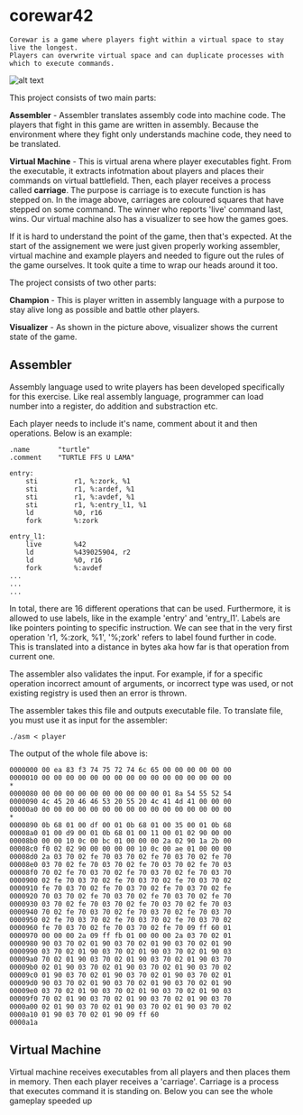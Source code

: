 # corewar42
```
Corewar is a game where players fight within a virtual space to stay live the longest.
Players can overwrite virtual space and can duplicate processes with which to execute commands.
```
![alt text](https://imgur.com/BSXVUlI.png)

This project consists of two main parts:

**Assembler** - Assembler translates assembly code into machine code. The players that fight in this game are written in        assembly. Because the environment where they fight only understands machine code, they need to be translated.

**Virtual Machine** - This is virtual arena where player executables fight. From the executable, it extracts infotmation        about players and places their commands on virtual battlefield. Then, each player receives a process called **carriage**.      The purpose is carriage is to execute function is has stepped on. In the image above, carriages are coloured squares that      have stepped on some command. The winner who reports 'live' command last, wins. Our virtual machine also has a visualizer to see how the games goes.

If it is hard to understand the point of the game, then that's expected. At the start of the assignement we were just given properly working assembler, virtual machine and example players and needed to figure out the rules of the game ourselves. It took quite a time to wrap our heads around it too.

The project consists of two other parts:

**Champion** - This is player written in assembly language with a purpose to stay alive long as possible and battle other players.

**Visualizer** - As shown in the picture above, visualizer shows the current state of the game.

## Assembler
Assembly language used to write players has been developed specifically for this exercise. Like real assembly language, programmer can load number into a register, do addition and substraction etc.

Each player needs to include it's name, comment about it and then operations. Below is an example:
```
.name 		"turtle"
.comment	"TURTLE FFS U LAMA"

entry:
	sti			r1, %:zork, %1
	sti			r1, %:ardef, %1
	sti			r1, %:avdef, %1
	sti			r1, %:entry_l1, %1
	ld			%0, r16
	fork		%:zork

entry_l1:
	live		%42
	ld			%439025904, r2
	ld			%0, r16
	fork		%:avdef
...
...
...
```
In total, there are 16 different operations that can be used. Furthermore, it is allowed to use labels, like in the example 'entry' and 'entry_l1'. Labels are like pointers pointing to specific instruction. We can see that in the very first operation 'r1, %:zork, %1', '%;zork' refers to label found further in code. This is translated into a distance in bytes aka how far is that operation from current one.

The assembler also validates the input. For example, if for a specific operation incorrect amount of arguments, or incorrect type was used, or not existing registry is used then an error is thrown.

The assembler takes this file and outputs executable file. To translate file, you must use it as input for the assembler:

```
./asm < player
```

The output of the whole file above is:

```
0000000 00 ea 83 f3 74 75 72 74 6c 65 00 00 00 00 00 00
0000010 00 00 00 00 00 00 00 00 00 00 00 00 00 00 00 00
*
0000080 00 00 00 00 00 00 00 00 00 00 01 8a 54 55 52 54
0000090 4c 45 20 46 46 53 20 55 20 4c 41 4d 41 00 00 00
00000a0 00 00 00 00 00 00 00 00 00 00 00 00 00 00 00 00
*
0000890 0b 68 01 00 df 00 01 0b 68 01 00 35 00 01 0b 68
00008a0 01 00 d9 00 01 0b 68 01 00 11 00 01 02 90 00 00
00008b0 00 00 10 0c 00 bc 01 00 00 00 2a 02 90 1a 2b 00
00008c0 f0 02 02 90 00 00 00 00 10 0c 00 ae 01 00 00 00
00008d0 2a 03 70 02 fe 70 03 70 02 fe 70 03 70 02 fe 70
00008e0 03 70 02 fe 70 03 70 02 fe 70 03 70 02 fe 70 03
00008f0 70 02 fe 70 03 70 02 fe 70 03 70 02 fe 70 03 70
0000900 02 fe 70 03 70 02 fe 70 03 70 02 fe 70 03 70 02
0000910 fe 70 03 70 02 fe 70 03 70 02 fe 70 03 70 02 fe
0000920 70 03 70 02 fe 70 03 70 02 fe 70 03 70 02 fe 70
0000930 03 70 02 fe 70 03 70 02 fe 70 03 70 02 fe 70 03
0000940 70 02 fe 70 03 70 02 fe 70 03 70 02 fe 70 03 70
0000950 02 fe 70 03 70 02 fe 70 03 70 02 fe 70 03 70 02
0000960 fe 70 03 70 02 fe 70 03 70 02 fe 70 09 ff 60 01
0000970 00 00 00 2a 09 ff fb 01 00 00 00 2a 03 70 02 01
0000980 90 03 70 02 01 90 03 70 02 01 90 03 70 02 01 90
0000990 03 70 02 01 90 03 70 02 01 90 03 70 02 01 90 03
00009a0 70 02 01 90 03 70 02 01 90 03 70 02 01 90 03 70
00009b0 02 01 90 03 70 02 01 90 03 70 02 01 90 03 70 02
00009c0 01 90 03 70 02 01 90 03 70 02 01 90 03 70 02 01
00009d0 90 03 70 02 01 90 03 70 02 01 90 03 70 02 01 90
00009e0 03 70 02 01 90 03 70 02 01 90 03 70 02 01 90 03
00009f0 70 02 01 90 03 70 02 01 90 03 70 02 01 90 03 70
0000a00 02 01 90 03 70 02 01 90 03 70 02 01 90 03 70 02
0000a10 01 90 03 70 02 01 90 09 ff 60
0000a1a
```

## Virtual Machine
Virtual machine receives executables from all players and then places them in memory.
Then each player receives a 'carriage'. Carriage is a process that executes command it is standing on.
Below you can see the whole gameplay speeded up
